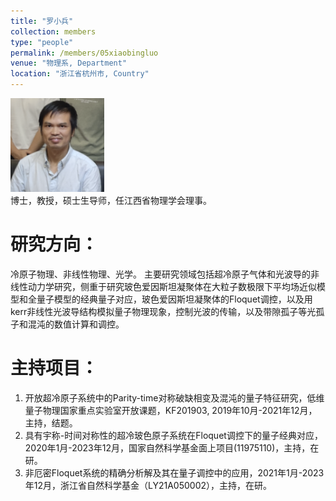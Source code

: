 ```yaml
---
title: "罗小兵"
collection: members
type: "people"
permalink: /members/05xiaobingluo
venue: "物理系, Department"
location: "浙江省杭州市, Country"
---
```


<img src='/images/people/xiaobingluo.png' width='150' ><br>
博士，教授，硕士生导师，任江西省物理学会理事。

研究方向：
======
冷原子物理、非线性物理、光学。
主要研究领域包括超冷原子气体和光波导的非线性动力学研究，侧重于研究玻色爱因斯坦凝聚体在大粒子数极限下平均场近似模型和全量子模型的经典量子对应，玻色爱因斯坦凝聚体的Floquet调控，以及用kerr非线性光波导结构模拟量子物理现象，控制光波的传输，以及带隙孤子等光孤子和混沌的数值计算和调控。

主持项目：
======
1. 开放超冷原子系统中的Parity-time对称破缺相变及混沌的量子特征研究，低维量子物理国家重点实验室开放课题，KF201903, 2019年10月-2021年12月，主持，结题。
2. 具有宇称-时间对称性的超冷玻色原子系统在Floquet调控下的量子经典对应， 2020年1月-2023年12月，国家自然科学基金面上项目(11975110)，主持，在研。
3. 非厄密Floquet系统的精确分析解及其在量子调控中的应用，2021年1月-2023年12月，浙江省自然科学基金（LY21A050002），主持，在研。
